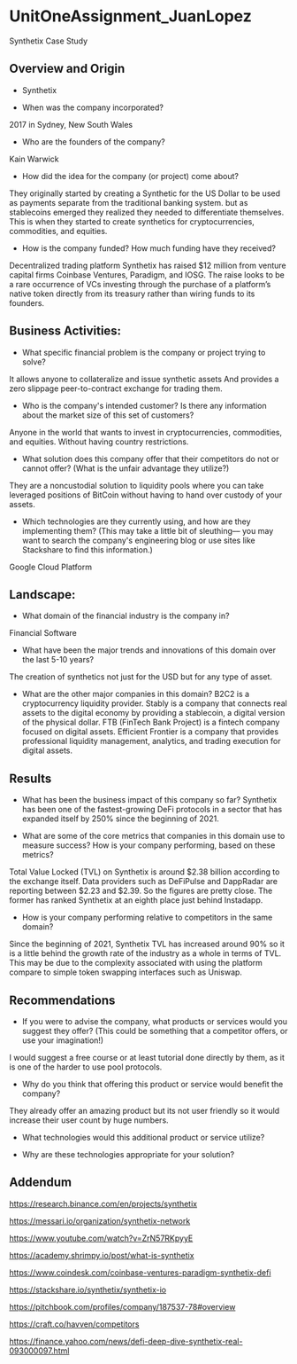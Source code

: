 # UnitOneAssignment_JuanLopez
Synthetix Case Study

## Overview and Origin
* Synthetix

* When was the company incorporated? 

2017 in Sydney, New South Wales

* Who are the founders of the company?

Kain Warwick

* How did the idea for the company (or project) come about? 

They originally started by creating a Synthetic for the US Dollar to be used as payments separate from the traditional banking system. but as stablecoins emerged they realized they needed to differentiate themselves. This is when they started to create synthetics for cryptocurrencies, commodities, and equities.

* How is the company funded? How much funding have they received?

Decentralized trading platform Synthetix has raised $12 million from venture capital firms Coinbase Ventures, Paradigm, and IOSG. The raise looks to be a rare occurrence of VCs investing through the purchase of a platform’s native token directly from its treasury rather than wiring funds to its founders.

## Business Activities:
* What specific financial problem is the company or project trying to solve? 

It allows anyone to collateralize and issue synthetic assets And provides a zero slippage peer-to-contract exchange for trading them. 

* Who is the company's intended customer?  Is there any information about the market size of this set of customers?

Anyone in the world that wants to invest in cryptocurrencies, commodities, and equities. Without having country restrictions. 

* What solution does this company offer that their competitors do not or cannot offer? (What is the unfair advantage they utilize?)

They are a noncustodial solution to liquidity pools where you can take leveraged positions of BitCoin without having to hand over custody of your assets. 

* Which technologies are they currently using, and how are they implementing them? (This may take a little bit of sleuthing–– you may want to search the company's engineering blog or use sites like Stackshare to find this information.)

Google Cloud Platform

## Landscape:
* What domain of the financial industry is the company in?

Financial Software

* What have been the major trends and innovations of this domain over the last 5-10 years?

The creation of synthetics not just for the USD but for any type of asset.

* What are the other major companies in this domain?
B2C2 is a cryptocurrency liquidity provider.
Stably is a company that connects real assets to the digital economy by providing a stablecoin, a digital version of the physical dollar.
FTB (FinTech Bank Project) is a fintech company focused on digital assets.
Efficient Frontier is a company that provides professional liquidity management, analytics, and trading execution for digital assets.

## Results
* What has been the business impact of this company so far?
Synthetix has been one of the fastest-growing DeFi protocols in a sector that has expanded itself by 250% since the beginning of 2021.

* What are some of the core metrics that companies in this domain use to measure success? How is your company performing, based on these metrics?

Total Value Locked (TVL) on Synthetix is around $2.38 billion according to the exchange itself. Data providers such as DeFiPulse and DappRadar are reporting between $2.23 and $2.39. So the figures are pretty close. The former has ranked Synthetix at an eighth place just behind Instadapp.

* How is your company performing relative to competitors in the same domain?

Since the beginning of 2021, Synthetix TVL has increased around 90% so it is a little behind the growth rate of the industry as a whole in terms of TVL. This may be due to the complexity associated with using the platform compare to simple token swapping interfaces such as Uniswap.

## Recommendations

* If you were to advise the company, what products or services would you suggest they offer? 
(This could be something that a competitor offers, or use your imagination!)

I would suggest a free course or at least tutorial done directly by them, as it is one of the harder to use pool protocols.

* Why do you think that offering this product or service would benefit the company?

They already offer an amazing product but its not user friendly so it would increase their user count by huge numbers.

* What technologies would this additional product or service utilize?


* Why are these technologies appropriate for your solution?



## Addendum

https://research.binance.com/en/projects/synthetix

https://messari.io/organization/synthetix-network

https://www.youtube.com/watch?v=ZrN57RKpyyE

https://academy.shrimpy.io/post/what-is-synthetix

https://www.coindesk.com/coinbase-ventures-paradigm-synthetix-defi

https://stackshare.io/synthetix/synthetix-io

https://pitchbook.com/profiles/company/187537-78#overview

https://craft.co/havven/competitors

https://finance.yahoo.com/news/defi-deep-dive-synthetix-real-093000097.html


